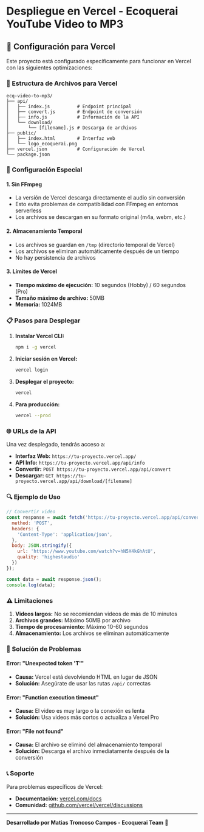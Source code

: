 # Despliegue en Vercel - Ecoquerai YouTube Video to MP3

## 🚀 Configuración para Vercel

Este proyecto está configurado específicamente para funcionar en Vercel con las siguientes optimizaciones:

### 📁 Estructura de Archivos para Vercel

```
ecq-video-to-mp3/
├── api/
│   ├── index.js          # Endpoint principal
│   ├── convert.js        # Endpoint de conversión
│   ├── info.js           # Información de la API
│   └── download/
│       └── [filename].js # Descarga de archivos
├── public/
│   ├── index.html        # Interfaz web
│   └── logo_ecoquerai.png
├── vercel.json           # Configuración de Vercel
└── package.json
```

### 🔧 Configuración Especial

#### 1. **Sin FFmpeg**
- La versión de Vercel descarga directamente el audio sin conversión
- Esto evita problemas de compatibilidad con FFmpeg en entornos serverless
- Los archivos se descargan en su formato original (m4a, webm, etc.)

#### 2. **Almacenamiento Temporal**
- Los archivos se guardan en `/tmp` (directorio temporal de Vercel)
- Los archivos se eliminan automáticamente después de un tiempo
- No hay persistencia de archivos

#### 3. **Límites de Vercel**
- **Tiempo máximo de ejecución:** 10 segundos (Hobby) / 60 segundos (Pro)
- **Tamaño máximo de archivo:** 50MB
- **Memoria:** 1024MB

### 📋 Pasos para Desplegar

1. **Instalar Vercel CLI:**
   ```bash
   npm i -g vercel
   ```

2. **Iniciar sesión en Vercel:**
   ```bash
   vercel login
   ```

3. **Desplegar el proyecto:**
   ```bash
   vercel
   ```

4. **Para producción:**
   ```bash
   vercel --prod
   ```

### 🌐 URLs de la API

Una vez desplegado, tendrás acceso a:

- **Interfaz Web:** `https://tu-proyecto.vercel.app/`
- **API Info:** `https://tu-proyecto.vercel.app/api/info`
- **Convertir:** `POST https://tu-proyecto.vercel.app/api/convert`
- **Descargar:** `GET https://tu-proyecto.vercel.app/api/download/[filename]`

### 🔍 Ejemplo de Uso

```javascript
// Convertir video
const response = await fetch('https://tu-proyecto.vercel.app/api/convert', {
  method: 'POST',
  headers: {
    'Content-Type': 'application/json',
  },
  body: JSON.stringify({
    url: 'https://www.youtube.com/watch?v=hN5X4kGhAtU',
    quality: 'highestaudio'
  })
});

const data = await response.json();
console.log(data);
```

### ⚠️ Limitaciones

1. **Videos largos:** No se recomiendan videos de más de 10 minutos
2. **Archivos grandes:** Máximo 50MB por archivo
3. **Tiempo de procesamiento:** Máximo 10-60 segundos
4. **Almacenamiento:** Los archivos se eliminan automáticamente

### 🐛 Solución de Problemas

#### Error: "Unexpected token 'T'"
- **Causa:** Vercel está devolviendo HTML en lugar de JSON
- **Solución:** Asegúrate de usar las rutas `/api/` correctas

#### Error: "Function execution timeout"
- **Causa:** El video es muy largo o la conexión es lenta
- **Solución:** Usa videos más cortos o actualiza a Vercel Pro

#### Error: "File not found"
- **Causa:** El archivo se eliminó del almacenamiento temporal
- **Solución:** Descarga el archivo inmediatamente después de la conversión

### 📞 Soporte

Para problemas específicos de Vercel:
- **Documentación:** [vercel.com/docs](https://vercel.com/docs)
- **Comunidad:** [github.com/vercel/vercel/discussions](https://github.com/vercel/vercel/discussions)

---

**Desarrollado por Matias Troncoso Campos - Ecoquerai Team** 🚀
